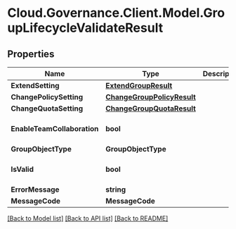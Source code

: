 # Cloud.Governance.Client.Model.GroupLifecycleValidateResult
## Properties

Name | Type | Description | Notes
------------ | ------------- | ------------- | -------------
**ExtendSetting** | [**ExtendGroupResult**](ExtendGroupResult.md) |  | [optional] 
**ChangePolicySetting** | [**ChangeGroupPolicyResult**](ChangeGroupPolicyResult.md) |  | [optional] 
**ChangeQuotaSetting** | [**ChangeGroupQuotaResult**](ChangeGroupQuotaResult.md) |  | [optional] 
**EnableTeamCollaboration** | **bool** |  | [optional] [default to false]
**GroupObjectType** | **GroupObjectType** |  | [optional] 
**IsValid** | **bool** |  | [optional] [default to false]
**ErrorMessage** | **string** |  | [optional] 
**MessageCode** | **MessageCode** |  | [optional] 

[[Back to Model list]](../README.md#documentation-for-models) [[Back to API list]](../README.md#documentation-for-api-endpoints) [[Back to README]](../README.md)

